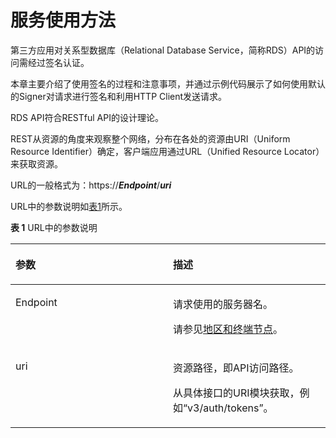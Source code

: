 # 服务使用方法<a name="zh-cn_topic_0032347789"></a>

第三方应用对关系型数据库（Relational Database Service，简称RDS）API的访问需经过签名认证。

本章主要介绍了使用签名的过程和注意事项，并通过示例代码展示了如何使用默认的Signer对请求进行签名和利用HTTP Client发送请求。

RDS API符合RESTful API的设计理论。

REST从资源的角度来观察整个网络，分布在各处的资源由URI（Uniform Resource Identifier）确定，客户端应用通过URL（Unified Resource Locator）来获取资源。

URL的一般格式为：https://**_Endpoint_**/**_uri_**

URL中的参数说明如[表1](#table19521038)所示。

**表 1**  URL中的参数说明

<a name="table19521038"></a>
<table><thead align="left"><tr id="row30913391"><th class="cellrowborder" valign="top" width="50%" id="mcps1.2.3.1.1"><p id="p20956739"><a name="p20956739"></a><a name="p20956739"></a>参数</p>
</th>
<th class="cellrowborder" valign="top" width="50%" id="mcps1.2.3.1.2"><p id="p19774328"><a name="p19774328"></a><a name="p19774328"></a>描述</p>
</th>
</tr>
</thead>
<tbody><tr id="row58216758"><td class="cellrowborder" valign="top" width="50%" headers="mcps1.2.3.1.1 "><p id="p17936932"><a name="p17936932"></a><a name="p17936932"></a>Endpoint</p>
</td>
<td class="cellrowborder" valign="top" width="50%" headers="mcps1.2.3.1.2 "><p id="p21644351115939"><a name="p21644351115939"></a><a name="p21644351115939"></a>请求使用的服务器名。</p>
<p id="p4671796212030"><a name="p4671796212030"></a><a name="p4671796212030"></a>请参见<a href="http://developer.huaweicloud.com/dev/endpoint" target="_blank" rel="noopener noreferrer">地区和终端节点</a>。</p>
</td>
</tr>
<tr id="row19683111"><td class="cellrowborder" valign="top" width="50%" headers="mcps1.2.3.1.1 "><p id="p50828134"><a name="p50828134"></a><a name="p50828134"></a>uri</p>
</td>
<td class="cellrowborder" valign="top" width="50%" headers="mcps1.2.3.1.2 "><p id="p95419391209"><a name="p95419391209"></a><a name="p95419391209"></a>资源路径，即API访问路径。</p>
<p id="p23438178"><a name="p23438178"></a><a name="p23438178"></a>从具体接口的URI模块获取，例如“v3/auth/tokens”。</p>
</td>
</tr>
</tbody>
</table>

